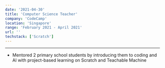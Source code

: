 ```yaml
---
date: '2021-04-30'
title: 'Computer Science Teacher'
company: 'CodeCamp'
location: 'Singapore'
range: 'February 2021 - April 2021'
url: ''
techstack: ['Scratch']
---
```


---

- Mentored 2 primary school students by introducing them to coding and AI with project-based learning on Scratch and Teachable Machine
